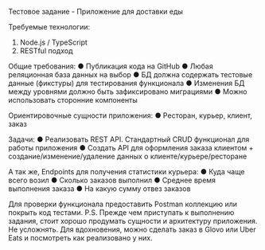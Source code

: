 Тестовое задание - Приложение для доставки еды

Требуемые технологии:

1. Node.js / TypeScript
2. RESTful подход

Общие требования:
● Публикация кода на GitHub
● Любая реляционная база данных на выбор
● БД должна содержать тестовые данные (фикстуры) для тестирования
функционала
● Изменения БД между уровнями должно быть зафиксировано миграциями
● Можно использовать сторонние компоненты

Ориентировочные сущности приложения:
● Ресторан, курьер, клиент, заказ

Задачи:
● Реализовать REST API. Стандартный CRUD функционал для работы приложения
● Создать API для оформления заказа клиентом + создание/изменение/удаление
данных о клиенте/курьере/ресторане

А так же, Endpoints для получения статистики курьера:
● Куда чаще всего возил
● Сколько заказов выполнил
● Среднее время выполнения заказа
● На какую сумму отвез заказов

Для проверки функционала предоставить Postman коллекцию или покрыть код тестами.
P.S. Прежде чем приступать к выполнению задания, стоит хорошо продумать сущности и архитектуру приложения. Не усложнять.
Для вдохновения, можно сделать заказ в Glovo или Uber Eats и посмотреть как реализовано у них.
